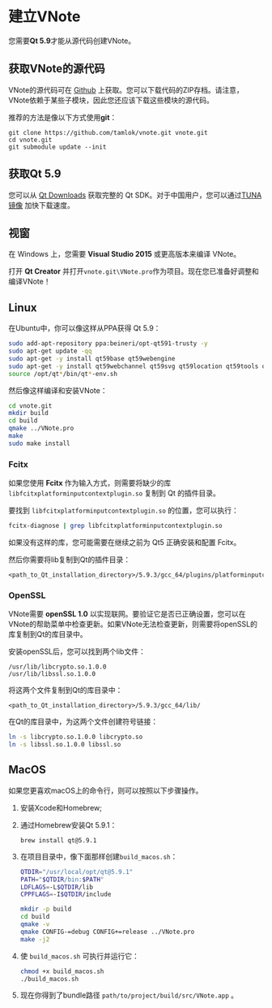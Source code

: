 # 建立VNote

您需要**Qt 5.9**才能从源代码创建VNote。

## 获取VNote的源代码

VNote的源代码可在 [Github](https://github.com/tamlok/vnote) 上获取。您可以下载代码的ZIP存档。请注意，VNote依赖于某些子模块，因此您还应该下载这些模块的源代码。

推荐的方法是像以下方式使用**git**：

```
git clone https://github.com/tamlok/vnote.git vnote.git
cd vnote.git
git submodule update --init
```
## 获取Qt 5.9

您可以从 [Qt Downloads](http://info.qt.io/download-qt-for-application-development) 获取完整的 Qt SDK。对于中国用户，您可以通过[TUNA 镜像](https://mirrors4.tuna.tsinghua.edu.cn/qt/official_releases/qt/5.9/) 加快下载速度。

## 视窗

在 Windows 上，您需要 **Visual Studio 2015** 或更高版本来编译 VNote。

打开 **Qt Creator** 并打开`vnote.git\VNote.pro`作为项目。现在您已准备好调整和编译VNote！

## Linux

在Ubuntu中，你可以像这样从PPA获得 Qt 5.9：

```sh
sudo add-apt-repository ppa:beineri/opt-qt591-trusty -y
sudo apt-get update -qq
sudo apt-get -y install qt59base qt59webengine
sudo apt-get -y install qt59webchannel qt59svg qt59location qt59tools qt59translations
source /opt/qt*/bin/qt*-env.sh
```
然后像这样编译和安装VNote：

```sh
cd vnote.git
mkdir build
cd build
qmake ../VNote.pro
make
sudo make install
```
### Fcitx

如果您使用 **Fcitx** 作为输入方式，则需要将缺少的库 `libfcitxplatforminputcontextplugin.so` 复制到 Qt 的插件目录。

要找到 `libfcitxplatforminputcontextplugin.so` 的位置，您可以执行：

```sh
fcitx-diagnose | grep libfcitxplatforminputcontextplugin.so
```
如果没有这样的库，您可能需要在继续之前为 Qt5 正确安装和配置 Fcitx。

然后你需要将lib复制到Qt的插件目录：

```
<path_to_Qt_installation_directory>/5.9.3/gcc_64/plugins/platforminputcontexts/
```
### OpenSSL

VNote需要 **openSSL 1.0** 以实现联网。要验证它是否已正确设置，您可以在VNote的帮助菜单中检查更新。如果VNote无法检查更新，则需要将openSSL的库复制到Qt的库目录中。

安装openSSL后，您可以找到两个lib文件：

```
/usr/lib/libcrypto.so.1.0.0
/usr/lib/libssl.so.1.0.0
```
将这两个文件复制到Qt的库目录中：

```
<path_to_Qt_installation_directory>/5.9.3/gcc_64/lib/
```
在Qt的库目录中，为这两个文件创建符号链接：

```sh
ln -s libcrypto.so.1.0.0 libcrypto.so
ln -s libssl.so.1.0.0 libssl.so
```
## MacOS

如果您更喜欢macOS上的命令行，则可以按照以下步骤操作。

1. 安装Xcode和Homebrew;

2. 通过Homebrew安装Qt 5.9.1：
    ```
    brew install qt@5.9.1
    ```
3. 在项目目录中，像下面那样创建`build_macos.sh`：
    ```sh
    QTDIR="/usr/local/opt/qt@5.9.1"
    PATH="$QTDIR/bin:$PATH"
    LDFLAGS=-L$QTDIR/lib
    CPPFLAGS=-I$QTDIR/include

    mkdir -p build
    cd build
    qmake -v
    qmake CONFIG-=debug CONFIG+=release ../VNote.pro
    make -j2
    ```

4. 使 `build_macos.sh` 可执行并运行它：
    ```sh
    chmod +x build_macos.sh
    ./build_macos.sh
    ```
5. 现在你得到了bundle路径 `path/to/project/build/src/VNote.app` 。